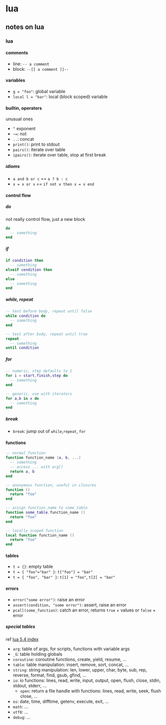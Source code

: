 # lua

## notes on lua


### lua

#### comments

- line: `-- a comment`
- block: `--[[ a comment ]]--`

#### variables

- `g = "foo"`: global variable
- `local l = "bar"`: local (block scoped) variable

#### builtin, operators

unusual ones

- `^` exponent
- `~=`: not
- `..`: concat
- `print()`: print to stdout
- `pairs()`: iterate over table
- `ipairs()`: iterate over table, stop at first break

##### idioms

- `a and b or c` == `a ? b : c`
- `x = x or v` == `if not x then x = v end`

#### control flow

##### do

not really control flow, just a new block

```lua
do
  -- something
end
```

##### if

```lua
if condition then
  -- something
elseif condition then
  -- something
else
  -- something
end
```

##### while, repeat

```lua
-- test before body, repeat until false
while condition do
  -- something
end

-- test after body, repeat until true
repeat
  -- something
until condition
```

##### for

```lua
-- numeric, step defaults to 1
for i = start,finish,step do
  -- something
end

-- generic, use with iterators
for a,b in x do
  -- something
end
```

##### break

- `break`: jump out of `while`,`repeat`, `for`

#### functions

```lua
-- normal function
function function_name (a, b, ...)
  -- something
  -- access ... with arg[]
  return a, b
end

-- anonymous function, useful in closures
function ()
  return "foo"
end

-- assign function_name to some_table
function some_table.function_name ()
  return "foo"
end

-- locally scoped function
local function function_name ()
  return "foo"
end
```

#### tables

- `t = {}`: empty table
- `t = { "foo"="bar" }`: `t["foo"] = "bar"`
- `t = { "foo", "bar" }`: `t[1] = "foo"`, `t[2] = "bar"`

#### errors

- `error("some error")`: raise an error
- `assert(condition, "some error")`: assert, raise an error
- `pcall(some_function)`: catch an error, returns `true` + values or `false` + error

##### special tables

ref [lua 5.4 index](http://www.lua.org/manual/5.4/contents.html#index)

- `arg`: table of args, for scripts, functions with variable args
- `_G`: table holding globals
- `coroutine`: coroutine functions, create, yield, resume, ...
- `table`: table manipulation: insert, remove, sort, concat, ...
- `string`: string manipulation: len, lower, upper, char, byte, sub, rep, reverse, format, find, gsub, gfind, ...
- `io`: io functions: lines, read, write, input, output, open, flush, close, stdin, stdout, stderr, ...
  - `open`: return a file handle with functions: lines, read, write, seek, flush close, ...
- `os`: date, time, difftime, getenv, execute, exit, ...
- `math`: ...
- `utf8`: ...
- `debug`: ...

